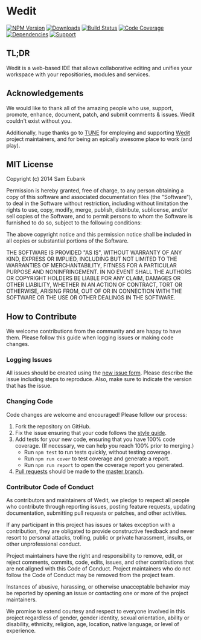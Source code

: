 # Wedit
[![NPM Version](https://img.shields.io/npm/v/wedit.svg)](https://npmjs.org/package/wedit)
[![Downloads](https://img.shields.io/npm/dm/wedit.svg)](https://npmjs.org/package/wedit)
[![Build Status](https://img.shields.io/travis/lighterio/wedit.svg)](https://travis-ci.org/lighterio/wedit)
[![Code Coverage](https://img.shields.io/coveralls/lighterio/wedit/master.svg)](https://coveralls.io/r/lighterio/wedit)
[![Dependencies](https://img.shields.io/david/lighterio/wedit.svg)](https://david-dm.org/lighterio/wedit)
[![Support](https://img.shields.io/gratipay/Lighter.io.svg)](https://gratipay.com/Lighter.io/)


## TL;DR

Wedit is a web-based IDE that allows collaborative editing and unifies your
workspace with your repositiories, modules and services.


## Acknowledgements

We would like to thank all of the amazing people who use, support,
promote, enhance, document, patch, and submit comments & issues.
Wedit couldn't exist without you.

Additionally, huge thanks go to [TUNE](http://www.tune.com) for employing
and supporting [Wedit](http://lighter.io/wedit) project maintainers,
and for being an epically awesome place to work (and play).


## MIT License

Copyright (c) 2014 Sam Eubank

Permission is hereby granted, free of charge, to any person obtaining a copy
of this software and associated documentation files (the "Software"), to deal
in the Software without restriction, including without limitation the rights
to use, copy, modify, merge, publish, distribute, sublicense, and/or sell
copies of the Software, and to permit persons to whom the Software is
furnished to do so, subject to the following conditions:

The above copyright notice and this permission notice shall be included in all
copies or substantial portions of the Software.

THE SOFTWARE IS PROVIDED "AS IS", WITHOUT WARRANTY OF ANY KIND, EXPRESS OR
IMPLIED, INCLUDING BUT NOT LIMITED TO THE WARRANTIES OF MERCHANTABILITY,
FITNESS FOR A PARTICULAR PURPOSE AND NONINFRINGEMENT. IN NO EVENT SHALL THE
AUTHORS OR COPYRIGHT HOLDERS BE LIABLE FOR ANY CLAIM, DAMAGES OR OTHER
LIABILITY, WHETHER IN AN ACTION OF CONTRACT, TORT OR OTHERWISE, ARISING FROM,
OUT OF OR IN CONNECTION WITH THE SOFTWARE OR THE USE OR OTHER DEALINGS IN THE
SOFTWARE.


## How to Contribute

We welcome contributions from the community and are happy to have them.
Please follow this guide when logging issues or making code changes.

### Logging Issues

All issues should be created using the
[new issue form](https://github.com/lighterio/wedit/issues/new).
Please describe the issue including steps to reproduce. Also, make sure
to indicate the version that has the issue.

### Changing Code

Code changes are welcome and encouraged! Please follow our process:

1. Fork the repository on GitHub.
2. Fix the issue ensuring that your code follows the
   [style guide](http://lighter.io/style-guide).
3. Add tests for your new code, ensuring that you have 100% code coverage.
   (If necessary, we can help you reach 100% prior to merging.)
   * Run `npm test` to run tests quickly, without testing coverage.
   * Run `npm run cover` to test coverage and generate a report.
   * Run `npm run report` to open the coverage report you generated.
4. [Pull requests](http://help.github.com/send-pull-requests/) should be made
   to the [master branch](https://github.com/lighterio/wedit/tree/master).

### Contributor Code of Conduct

As contributors and maintainers of Wedit, we pledge to respect all
people who contribute through reporting issues, posting feature requests,
updating documentation, submitting pull requests or patches, and other
activities.

If any participant in this project has issues or takes exception with a
contribution, they are obligated to provide constructive feedback and never
resort to personal attacks, trolling, public or private harassment, insults, or
other unprofessional conduct.

Project maintainers have the right and responsibility to remove, edit, or
reject comments, commits, code, edits, issues, and other contributions
that are not aligned with this Code of Conduct. Project maintainers who do
not follow the Code of Conduct may be removed from the project team.

Instances of abusive, harassing, or otherwise unacceptable behavior may be
reported by opening an issue or contacting one or more of the project
maintainers.

We promise to extend courtesy and respect to everyone involved in this project
regardless of gender, gender identity, sexual orientation, ability or
disability, ethnicity, religion, age, location, native language, or level of
experience.
